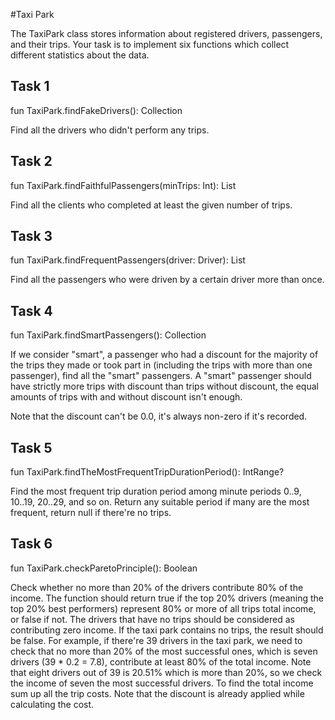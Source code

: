 #Taxi Park

The TaxiPark class stores information about registered drivers, passengers, and their trips. Your task is to implement six functions which collect different statistics about the data.

## Task 1
fun TaxiPark.findFakeDrivers(): Collection<Driver>

Find all the drivers who didn't perform any trips.

## Task 2
fun TaxiPark.findFaithfulPassengers(minTrips: Int): List<Passenger>

Find all the clients who completed at least the given number of trips.

## Task 3
fun TaxiPark.findFrequentPassengers(driver: Driver): List<Passenger>

Find all the passengers who were driven by a certain driver more than once.

## Task 4
fun TaxiPark.findSmartPassengers(): Collection<Passenger>

If we consider "smart", a passenger who had a discount for the majority of the trips they made or took part in (including the trips with more than one passenger), find all the "smart" passengers. A "smart" passenger should have strictly more trips with discount than trips without discount, the equal amounts of trips with and without discount isn't enough.

Note that the discount can't be 0.0, it's always non-zero if it's recorded.

## Task 5
fun TaxiPark.findTheMostFrequentTripDurationPeriod(): IntRange?

Find the most frequent trip duration period among minute periods 0..9, 10..19, 20..29, and so on. Return any suitable period if many are the most frequent, return null if there're no trips.

## Task 6
fun TaxiPark.checkParetoPrinciple(): Boolean

Check whether no more than 20% of the drivers contribute 80% of the income. The function should return true if the top 20% drivers (meaning the top 20% best performers) represent 80% or more of all trips total income, or false if not. The drivers that have no trips should be considered as contributing zero income. If the taxi park contains no trips, the result should be false.
For example, if there're 39 drivers in the taxi park, we need to check that no more than 20% of the most successful ones, which is seven drivers (39 * 0.2 = 7.8), contribute at least 80% of the total income. Note that eight drivers out of 39 is 20.51% which is more than 20%, so we check the income of seven the most successful drivers.
To find the total income sum up all the trip costs. Note that the discount is already applied while calculating the cost.
